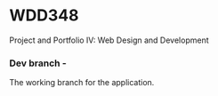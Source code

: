 # WDD348
Project and Portfolio IV: Web Design and Development 

### Dev branch - 
The working branch for the application. 
